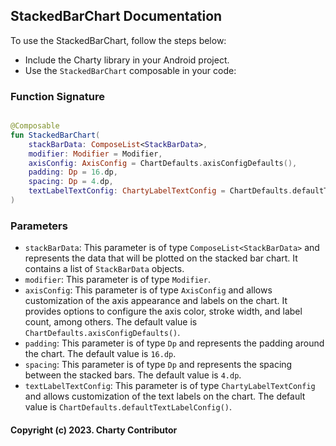 ## StackedBarChart Documentation

To use the StackedBarChart, follow the steps below:

- Include the Charty library in your Android project.
- Use the `StackedBarChart` composable in your code:

### Function Signature

```kotlin

@Composable
fun StackedBarChart(
    stackBarData: ComposeList<StackBarData>,
    modifier: Modifier = Modifier,
    axisConfig: AxisConfig = ChartDefaults.axisConfigDefaults(),
    padding: Dp = 16.dp,
    spacing: Dp = 4.dp,
    textLabelTextConfig: ChartyLabelTextConfig = ChartDefaults.defaultTextLabelConfig(),
)
```


### Parameters
- `stackBarData`: This parameter is of type `ComposeList<StackBarData>` and represents the data that will be plotted on the stacked bar chart. It contains a list of `StackBarData` objects.
- `modifier`: This parameter is of type `Modifier`.
- `axisConfig`: This parameter is of type `AxisConfig` and allows customization of the axis appearance and labels on the chart. It provides options to configure the axis color, stroke width, and label count, among others. The default value is `ChartDefaults.axisConfigDefaults()`.
- `padding`: This parameter is of type `Dp` and represents the padding around the chart. The default value is `16.dp`.
- `spacing`: This parameter is of type `Dp` and represents the spacing between the stacked bars. The default value is `4.dp`.
- `textLabelTextConfig`: This parameter is of type `ChartyLabelTextConfig` and allows customization of the text labels on the chart. The default value is `ChartDefaults.defaultTextLabelConfig()`.

#### Copyright (c) 2023. Charty Contributor